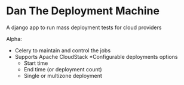 # Dan The Deployment Machine
A django app to run mass deployment tests for cloud providers

Alpha: 
  * Celery to maintain and control the jobs
  * Supports Apache CloudStack
    *Configurable deployments options
      * Start time
      * End time (or deployment count)
      * Single or multizone deployment